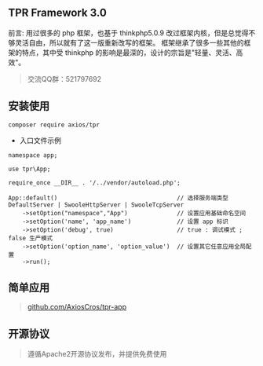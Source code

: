 ## TPR Framework 3.0

前言: 用过很多的 php 框架，也基于 thinkphp5.0.9 改过框架内核，但是总觉得不够灵活自由，所以就有了这一版重新改写的框架。
框架继承了很多一些其他的框架的特点，其中受 thinkphp 的影响是最深的，设计的宗旨是"轻量、灵活、高效"。

> 交流QQ群：521797692

## 安装使用

``` shell
composer require axios/tpr
```

* 入口文件示例
```
namespace app;

use tpr\App;

require_once __DIR__ . '/../vendor/autoload.php';

App::default()                                  // 选择服务端类型 DefaultServer | SwooleHttpServer | SwooleTcpServer
    ->setOption("namespace","App")              // 设置应用基础命名空间
    ->setOption('name', 'app_name')             // 设置 app 标识
    ->setOption('debug', true)                  // true : 调试模式 ; false 生产模式
    ->setOption('option_name', 'option_value')  // 设置其它任意应用全局配置
    ->run();

```

## 简单应用

> [github.com/AxiosCros/tpr-app](https://github.com/AxiosCros/tpr-app)

## 开源协议
  > 遵循Apache2开源协议发布，并提供免费使用